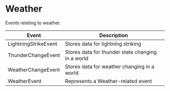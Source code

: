 # Weather

Events relating to weather.

| Event| Description |
| --- | --- |
| LightningStrikeEvent | Stores data for lightning striking |
| ThunderChangeEvent | Stores data for thunder state changing in a world |
| WeatherChangeEvent | Stores data for weather changing in a world |
| WeatherEvent | Represents a Weather-related event |
